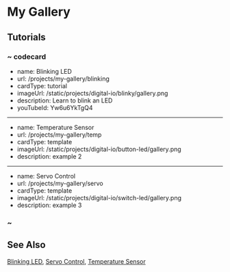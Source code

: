 # My Gallery

## Tutorials

### ~ codecard

* name: Blinking LED
* url: /projects/my-gallery/blinking
* cardType: tutorial
* imageUrl: /static/projects/digital-io/blinky/gallery.png
* description: Learn to blink an LED
* youTubeId: Yw6u6YkTgQ4


---

* name: Temperature Sensor
* url: /projects/my-gallery/temp
* cardType: template
* imageUrl: /static/projects/digital-io/button-led/gallery.png
* description: example 2


---

* name: Servo Control
* url: /projects/my-gallery/servo
* cardType: template
* imageUrl: /static/projects/digital-io/switch-led/gallery.png
* description: example 3


### ~


## See Also

[Blinking LED](/projects/my-gallery/blinking),
[Servo Control](/projects/my-gallery/servo),
[Temperature Sensor](/projects/my-gallery/temp)